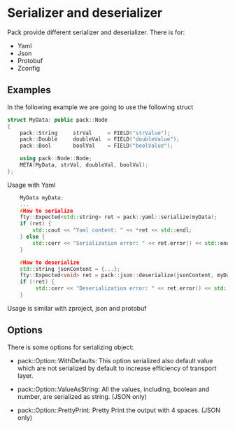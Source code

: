 # Serializer and deserializer

Pack provide different serializer and deserializer. There is for:
* Yaml
* Json
* Protobuf
* Zconfig

## Examples

In the following example we are going to use the following struct
```cpp
struct MyData: public pack::Node
{
    pack::String     strVal     = FIELD("strValue");
    pack::Double     doubleVal  = FIELD("doubleValue");
    pack::Bool       boolVal    = FIELD("boolValue");

    using pack::Node::Node;
    META(MyData, strVal, doubleVal, boolVal);
};
```
Usage with Yaml
```cpp
    MyData myData;
    ...
    #How to serialize
    fty::Expected<std::string> ret = pack::yaml::serialize(myData);
    if (ret) {
        std::cout << "Yaml content: " << *ret << std::endl;
    } else {
        std::cerr << "Serialization error: " << ret.error() << std::endl;
    }

    #How to deserialize
    std::string jsonContent = {...};
    fty::Expected<void> ret = pack::json::deserialize(jsonContent, myData);
    if (!ret) {
         std::cerr << "Deserialization error: " << ret.error() << std::endl;
    }
```

Usage is similar with zproject, json and protobuf

## Options
There is some options for serializing object:

* pack::Option::WithDefaults: This option serialized also default value which are not serialized by default to increase efficiency of transport layer.

* pack::Option::ValueAsString: All the values, including, boolean and number, are serialized as string. (JSON only)

* pack::Option::PrettyPrint: Pretty Print the output with 4 spaces. (JSON only)